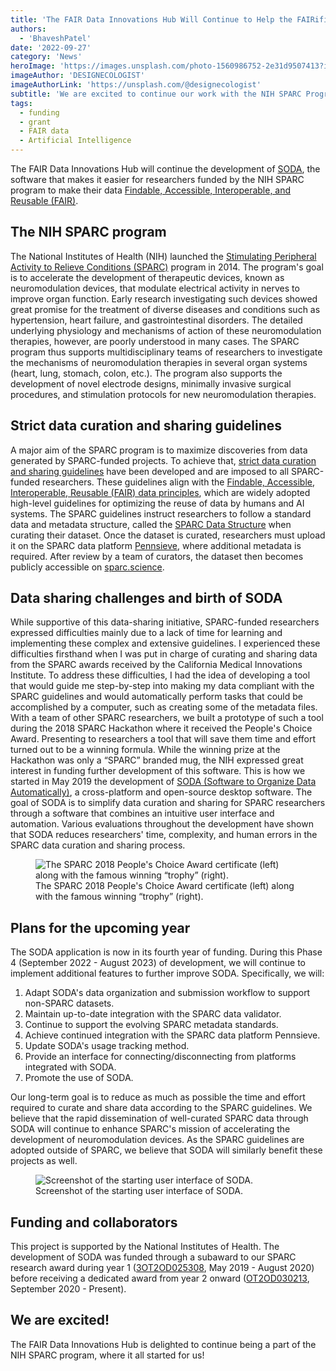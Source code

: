 ```yaml
---
title: 'The FAIR Data Innovations Hub Will Continue to Help the FAIRification of SPARC Data'
authors:
  - 'BhaveshPatel'
date: '2022-09-27'
category: 'News'
heroImage: 'https://images.unsplash.com/photo-1560986752-2e31d9507413?ixlib=rb-1.2.1&ixid=MnwxMjA3fDB8MHxwaG90by1wYWdlfHx8fGVufDB8fHx8&auto=format&fit=crop&w=1470&q=80'
imageAuthor: 'DESIGNECOLOGIST'
imageAuthorLink: 'https://unsplash.com/@designecologist'
subtitle: 'We are excited to continue our work with the NIH SPARC Program'
tags:
  - funding
  - grant
  - FAIR data
  - Artificial Intelligence
---
```


The FAIR Data Innovations Hub will continue the development of [SODA](https://fairdataihub.org/sodaforsparc), the software that makes it easier for researchers funded by the NIH SPARC program to make their data [Findable, Accessible, Interoperable, and Reusable (FAIR)](https://doi.org/10.1038/sdata.2016.18).

## The NIH SPARC program

The National Institutes of Health (NIH) launched the [Stimulating Peripheral Activity to Relieve Conditions (SPARC)](https://commonfund.nih.gov/sparc) program in 2014. The program's goal is to accelerate the development of therapeutic devices, known as neuromodulation devices, that modulate electrical activity in nerves to improve organ function. Early research investigating such devices showed great promise for the treatment of diverse diseases and conditions such as hypertension, heart failure, and gastrointestinal disorders. The detailed underlying physiology and mechanisms of action of these neuromodulation therapies, however, are poorly understood in many cases. The SPARC program thus supports multidisciplinary teams of researchers to investigate the mechanisms of neuromodulation therapies in several organ systems (heart, lung, stomach, colon, etc.). The program also supports the development of novel electrode designs, minimally invasive surgical procedures, and stimulation protocols for new neuromodulation therapies.

## Strict data curation and sharing guidelines

A major aim of the SPARC program is to maximize discoveries from data generated by SPARC-funded projects. To achieve that, [strict data curation and sharing guidelines](https://docs.sparc.science/docs/data-submission-overview) have been developed and are imposed to all SPARC-funded researchers. These guidelines align with the [Findable, Accessible, Interoperable, Reusable (FAIR) data principles](https://doi.org/10.1038/sdata.2016.18), which are widely adopted high-level guidelines for optimizing the reuse of data by humans and AI systems. The SPARC guidelines instruct researchers to follow a standard data and metadata structure, called the [SPARC Data Structure](https://www.biorxiv.org/content/10.1101/2021.02.10.430563v2) when curating their dataset. Once the dataset is curated, researchers must upload it on the SPARC data platform [Pennsieve](https://app.pennsieve.io/), where additional metadata is required. After review by a team of curators, the dataset then becomes publicly accessible on [sparc.science](https://sparc.science/).

## Data sharing challenges and birth of SODA

While supportive of this data-sharing initiative, SPARC-funded researchers expressed difficulties mainly due to a lack of time for learning and implementing these complex and extensive guidelines. I experienced these difficulties firsthand when I was put in charge of curating and sharing data from the SPARC awards received by the California Medical Innovations Institute. To address these difficulties, I had the idea of developing a tool that would guide me step-by-step into making my data compliant with the SPARC guidelines and would automatically perform tasks that could be accomplished by a computer, such as creating some of the metadata files. With a team of other SPARC researchers, we built a prototype of such a tool during the 2018 SPARC Hackathon where it received the People's Choice Award. Presenting to researchers a tool that will save them time and effort turned out to be a winning formula. While the winning prize at the Hackathon was only a “SPARC” branded mug, the NIH expressed great interest in funding further development of this software. This is how we started in May 2019 the development of [SODA (Software to Organize Data Automatically)](https://fairdataihub.org/sodaforsparc), a cross-platform and open-source desktop software. The goal of SODA is to simplify data curation and sharing for SPARC researchers through a software that combines an intuitive user interface and automation. Various evaluations throughout the development have shown that SODA reduces researchers' time, complexity, and human errors in the SPARC data curation and sharing process.

<figure>
  <img
  src="https://fairdataihub.org/images/blog/certificate-mug-hackathon.png"
  alt="The SPARC 2018 People's Choice Award certificate (left) along with the famous winning “trophy” (right).">
  <figcaption>The SPARC 2018 People's Choice Award certificate (left) along with the famous winning “trophy” (right).</figcaption>
</figure>

## Plans for the upcoming year

The SODA application is now in its fourth year of funding. During this Phase 4 (September 2022 - August 2023) of development, we will continue to implement additional features to further improve SODA. Specifically, we will:

1. Adapt SODA's data organization and submission workflow to support non-SPARC datasets.
2. Maintain up-to-date integration with the SPARC data validator.
3. Continue to support the evolving SPARC metadata standards.
4. Achieve continued integration with the SPARC data platform Pennsieve.
5. Update SODA's usage tracking method.
6. Provide an interface for connecting/disconnecting from platforms integrated with SODA.
7. Promote the use of SODA.

Our long-term goal is to reduce as much as possible the time and effort required to curate and share data according to the SPARC guidelines. We believe that the rapid dissemination of well-curated SPARC data through SODA will continue to enhance SPARC's mission of accelerating the development of neuromodulation devices. As the SPARC guidelines are adopted outside of SPARC, we believe that SODA will similarly benefit these projects as well.

<figure>
  <img
  src="https://fairdataihub.org/images/blog/soda-app-macos.png"
  alt="Screenshot of the starting user interface of SODA.">
  <figcaption>Screenshot of the starting user interface of SODA.</figcaption>
</figure>

## Funding and collaborators

This project is supported by the National Institutes of Health. The development of SODA was funded through a subaward to our SPARC research award during year 1 ([3OT2OD025308](https://reporter.nih.gov/search/zBIyWmbCqUqJ1UOogLF_hw/project-details/9925983#details), May 2019 - August 2020) before receiving a dedicated award from year 2 onward ([OT2OD030213](https://reporter.nih.gov/search/njJyuQq65ECGiNL0JiR8cQ/projects), September 2020 - Present).

## We are excited!

The FAIR Data Innovations Hub is delighted to continue being a part of the NIH SPARC program, where it all started for us!
